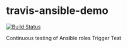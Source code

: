 # travis-ansible-demo
[![Build Status](https://travis-ci.org/drhelius/travis-ansible-demo.svg?branch=master)](https://travis-ci.org/drhelius/travis-ansible-demo)

Continuous testing of Ansible roles
Trigger Test
